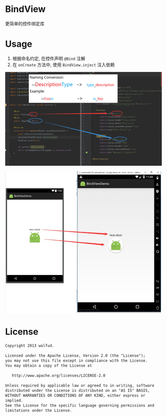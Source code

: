 # BindView
更简单的控件绑定库

# Usage
1. 根据命名约定, 在控件声明 `@Bind` 注解
2. 在 `onCreate` 方法中, 使用 `BindView.inject` 注入依赖

![](https://github.com/walfud/BindView/blob/master/doc/usage.png)

![](https://github.com/walfud/BindView/blob/master/doc/show.png)

License
=======
    Copyright 2013 walfud.

    Licensed under the Apache License, Version 2.0 (the "License");
    you may not use this file except in compliance with the License.
    You may obtain a copy of the License at

       http://www.apache.org/licenses/LICENSE-2.0

    Unless required by applicable law or agreed to in writing, software
    distributed under the License is distributed on an "AS IS" BASIS,
    WITHOUT WARRANTIES OR CONDITIONS OF ANY KIND, either express or implied.
    See the License for the specific language governing permissions and
    limitations under the License.
